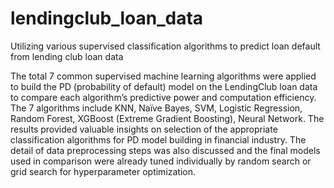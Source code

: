 # lendingclub_loan_data
Utilizing various supervised classification algorithms to predict loan default from lending club loan data

The total 7 common supervised machine learning algorithms were applied to build the PD (probability of default) model on the LendingClub loan data to compare each algorithm’s predictive power and computation efficiency. The 7 algorithms include KNN, Naïve Bayes, SVM, Logistic Regression, Random Forest, XGBoost (Extreme Gradient Boosting), Neural Network. The results provided valuable insights on selection of the appropriate classification algorithms for PD model building in financial industry. The detail of data preprocessing steps was also discussed and the final models used in comparison were already tuned individually by random search or grid search for hyperparameter optimization.
